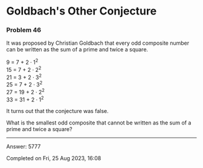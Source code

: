 # Goldbach's Other Conjecture
### Problem 46

It was proposed by Christian Goldbach that every odd composite number can be written as the sum of a prime and twice a square.

9 = 7 + 2 &#183; 1<sup>2</sup>\
15 = 7 + 2 &#183; 2<sup>2</sup>\
21 = 3 + 2 &#183; 3<sup>2</sup>\
25 = 7 + 2 &#183; 3<sup>2</sup>\
27 = 19 + 2 &#183; 2<sup>2</sup>\
33 = 31 + 2 &#183; 1<sup>2</sup>

It turns out that the conjecture was false.

What is the smallest odd composite that cannot be written as the sum of a prime and twice a square?

---

Answer:  5777

Completed on Fri, 25 Aug 2023, 16:08